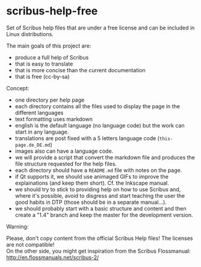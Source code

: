 # scribus-help-free

Set of Scribus help files that are under a free license and can be included in Linux distributions.

The main goals of this project are:

- produce a full help of Scribus
- that is easy to translate
- that is more concise than the current documentation
- that is free (cc-by-sa)

Concept:

- one directory per help page
- each directory contains all the files used to display the page in the different languages
- text formatting uses markdown
- english is the default language (no language code) but the work can start in any language.
- translations are post fixed with a 5 letters language code (`this-page.de_DE.md`)
- images also can have a language code.
- we will provide a script that convert the markdown file and produces the file structure requested for the help files.
- each directory should have a `README.md` file with notes on the page.
- if Qt supports it, we should use animaged GIFs to improve the explainations (and keep them short). Cf. the Inkscape manual.
- we should try to stick to providing help on how to use Scribus and, where it's possible, avoid to disgress and start teaching the user the good habits in DTP (those should be in a separate manual...).
- we should probably start with a basic structure and content and then create a "1.4" branch and keep the master for the development version.

Warning:

Please, don't copy content from the official Scribus Help files! The licenses are not compatible!  
On the other side, you might get inspiration from the Scribus Flossmanual: <http://en.flossmanuals.net/scribus-2/>
